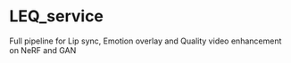 # LEQ_service
Full pipeline for Lip sync, Emotion overlay and Quality video  enhancement on NeRF and GAN
